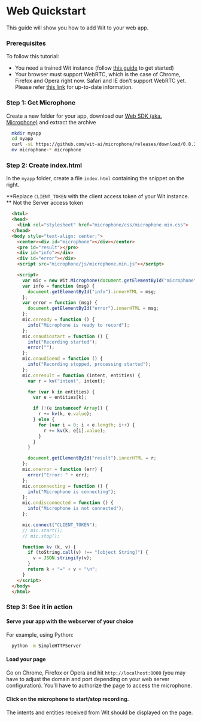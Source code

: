 # Web Quickstart

This guide will show you how to add Wit to your web app.

### Prerequisites

To follow this tutorial:

- You need a trained Wit instance (follow [this guide](https://wit.ai/docs/quickstart) to get started)
- Your browser must support WebRTC, which is the case of Chrome, Firefox and Opera right now. Safari and IE don’t support WebRTC yet. Please refer [this link](http://caniuse.com/#search=webrtc) for up-to-date information.

### Step 1: Get Microphone
 
Create a new folder for your app, download our [Web SDK (aka. Microphone)](https://github.com/wit-ai/microphone/releases/download/0.8.2/microphone-0.8.2.tar.gz) and extract the archive

```bash
  mkdir myapp
  cd myapp
  curl -sL https://github.com/wit-ai/microphone/releases/download/0.8.2/microphone-0.8.2.tar.gz | tar xvzf -
  mv microphone-* microphone
```


### Step 2: Create index.html

In the `myapp` folder, create a file `index.html` containing the snippet on the right.

**Replace `CLIENT_TOKEN` with the client access token of your Wit instance. ** Not the Server access token

```html
  <html>
  <head>
    <link rel="stylesheet" href="microphone/css/microphone.min.css">
  </head>
  <body style="text-align: center;">
    <center><div id="microphone"></div></center>
    <pre id="result"></pre>
    <div id="info"></div>
    <div id="error"></div>
    <script src="microphone/js/microphone.min.js"></script>

    <script>
      var mic = new Wit.Microphone(document.getElementById("microphone"));
      var info = function (msg) {
        document.getElementById("info").innerHTML = msg;
      };
      var error = function (msg) {
        document.getElementById("error").innerHTML = msg;
      };
      mic.onready = function () {
        info("Microphone is ready to record");
      };
      mic.onaudiostart = function () {
        info("Recording started");
        error("");
      };
      mic.onaudioend = function () {
        info("Recording stopped, processing started");
      };
      mic.onresult = function (intent, entities) {
        var r = kv("intent", intent);

        for (var k in entities) {
          var e = entities[k];

          if (!(e instanceof Array)) {
            r += kv(k, e.value);
          } else {
            for (var i = 0; i < e.length; i++) {
              r += kv(k, e[i].value);
            }
          }
        }

        document.getElementById("result").innerHTML = r;
      };
      mic.onerror = function (err) {
        error("Error: " + err);
      };
      mic.onconnecting = function () {
        info("Microphone is connecting");
      };
      mic.ondisconnected = function () {
        info("Microphone is not connected");
      };

      mic.connect("CLIENT_TOKEN");
      // mic.start();
      // mic.stop();

      function kv (k, v) {
        if (toString.call(v) !== "[object String]") {
          v = JSON.stringify(v);
        }
        return k + "=" + v + "\n";
      }
    </script>
  </body>
  </html>
```

### Step 3: See it in action

#### Serve your app with the webserver of your choice

For example, using Python:

```bash
  python -m SimpleHTTPServer
```

#### Load your page

Go on Chrome, Firefox or Opera and hit `http://localhost:8000` (you may have to adjust the domain and port depending on your web server configuration). You'll have to authorize the page to access the microphone.


#### Click on the microphone to start/stop recording.

The intents and entities received from Wit should be displayed on the page.
